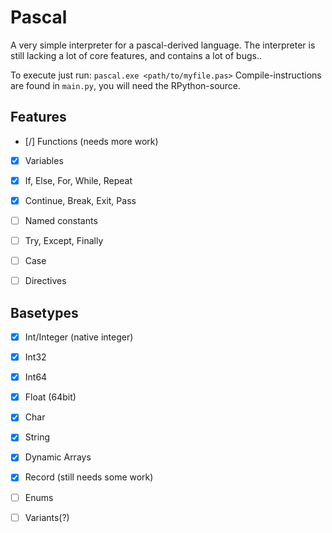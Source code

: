 # Pascal
A very simple interpreter for a pascal-derived language. 
The interpreter is still lacking a lot of core features, and contains a lot of bugs..

To execute just run: `pascal.exe <path/to/myfile.pas>`
Compile-instructions are found in `main.py`, you will need the RPython-source.


Features
--------
- [/] Functions (needs more work)
- [x] Variables
- [x] If, Else, For, While, Repeat
- [x] Continue, Break, Exit, Pass
- [ ] Named constants
- [ ] Try, Except, Finally
- [ ] Case
- [ ] Directives


Basetypes
---------
- [x] Int/Integer (native integer)
- [x] Int32
- [x] Int64
- [x] Float (64bit)
- [x] Char
- [x] String
- [x] Dynamic Arrays
- [x] Record (still needs some work)
- [ ] Enums
- [ ] Variants(?)



